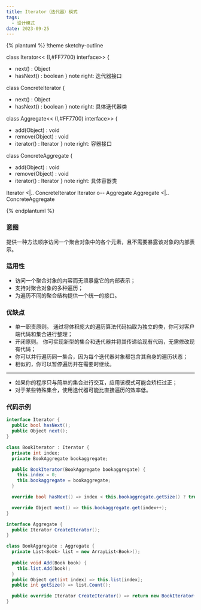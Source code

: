 ```yaml
---
title: Iterator（迭代器）模式
tags: 
  - 设计模式
date: 2023-09-25
---
```


{% plantuml %}
!theme sketchy-outline

class Iterator<< (I,#FF7700) interface>>
{
  + next() : Object
  + hasNext() : boolean
}
note right: 迭代器接口

class ConcreteIterator
{
  + next() : Object
  + hasNext() : boolean
}
note right: 具体迭代器类

class Aggregate<< (I,#FF7700) interface>>
{
  + add(Object) : void
  + remove(Object) : void
  + iterator() : Iterator
}
note right: 容器接口

class ConcreteAggregate
{
  + add(Object) : void
  + remove(Object) : void
  + iterator() : Iterator
}
note right: 具体容器类

Iterator <|.. ConcreteIterator
Iterator o-- Aggregate
Aggregate <|.. ConcreteAggregate

{% endplantuml %}

### 意图
提供一种方法顺序访问一个聚合对象中的各个元素，且不需要暴露该对象的内部表示。

### 适用性
* 访问一个聚合对象的内容而无须暴露它的内部表示；
* 支持对聚合对象的多种遍历；
* 为遍历不同的聚合结构提供一个统一的接口。

### 优缺点
* 单一职责原则。 通过将体积庞大的遍历算法代码抽取为独立的类，你可对客户端代码和集合进行整理；
* 开闭原则。 你可实现新型的集合和迭代器并将其传递给现有代码，无需修改现有代码；
* 你可以并行遍历同一集合，因为每个迭代器对象都包含其自身的遍历状态；
* 相似的，你可以暂停遍历并在需要时继续。

---

* 如果你的程序只与简单的集合进行交互，应用该模式可能会矫枉过正；
* 对于某些特殊集合，使用迭代器可能比直接遍历的效率低。

### 代码示例
```c#
interface Iterator {
  public bool hasNext();
  public Object next();
}

class BookIterator : Iterator {
  private int index;
  private BookAggregate bookaggregate;

  public BookIterator(BookAggregate bookaggregate) {
    this.index = 0;
    this.bookaggregate = bookaggregate;
  }

  override bool hasNext() => index < this.bookaggregate.getSize() ? true : false;

  override Object next() => this.bookaggregate.get(index++);
}

interface Aggregate {
  public Iterator CreateIterator();
}

class BookAggregate : Aggregate {
  private List<Book> list = new ArrayList<Book>();
  
  public void Add(Book book) {
    this.list.Add(book);
  }
  public Object get(int index) => this.list[index];
  public int getSize() => list.Count();

  public override Iterator CreateIterator() => return new BookIterator(this);
}
```
